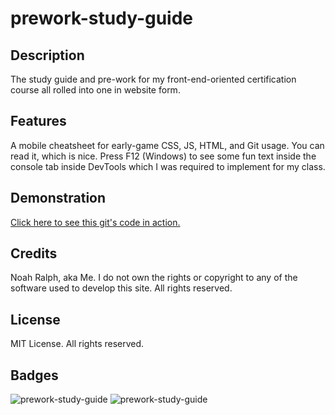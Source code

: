 # prework-study-guide

## Description

The study guide and pre-work for my front-end-oriented certification course all rolled into one in website form.

## Features

A mobile cheatsheet for early-game CSS, JS, HTML, and Git usage.
You can read it, which is nice. Press F12 (Windows) to see some fun text inside the console tab inside DevTools which I was required to implement for my class.

## Demonstration

[Click here to see this git's code in action.](https://noahjralph.github.io/prework-study-guide/)

## Credits

Noah Ralph, aka Me.
I do not own the rights or copyright to any of the software used to develop this site.
All rights reserved.

## License

MIT License. All rights reserved.

## Badges

![prework-study-guide](https://img.shields.io/github/languages/count/noahjralph/prework-study-guide?style=plastic)
![prework-study-guide](https://img.shields.io/github/languages/top/noahjralph/prework-study-guide?style=plastic)

